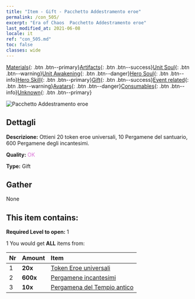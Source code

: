 ```yaml
---
title: "Item - Gift - Pacchetto Addestramento eroe"
permalink: /con_505/
excerpt: "Era of Chaos  Pacchetto Addestramento eroe"
last_modified_at: 2021-06-08
locale: it
ref: "con_505.md"
toc: false
classes: wide
---
```

 [Materials](/ItemsIT/){: .btn .btn--primary}[Artifacts](/ItemsIT/Artifacts/){: .btn .btn--success}[Unit Soul](/ItemsIT/UnitSoul/){: .btn .btn--warning}[Unit Awakening](/ItemsIT/UnitAwakening/){: .btn .btn--danger}[Hero Soul](/ItemsIT/HeroSoul/){: .btn .btn--info}[Hero Skill](/ItemsIT/HeroSkill/){: .btn .btn--primary}[Gift](/ItemsIT/Gift/){: .btn .btn--success}[Event related](/ItemsIT/Events/){: .btn .btn--warning}[Avatars](/ItemsIT/Avatars/){: .btn .btn--danger}[Consumables](/ItemsIT/Consumables/){: .btn .btn--info}[Unknown](/ItemsIT/Unknown/){: .btn .btn--primary}

 ![Pacchetto Addestramento eroe](/images/t/i_907128.png)

## Dettagli
 **Descrizione:** Ottieni 20 token eroe universali, 10 Pergamene del santuario, 600 Pergamene degli incantesimi.

 **Quality:** <span style="color: #DA70D6">OK</span>

 **Type:** Gift

## Gather

  None

## This item contains:

 **Required Level to open:** 1

 1 You would get **ALL** items  from:

  | Nr | Amount |     Item    |
  |:---|:-------|:------------|
  | 1 |  **20x** | [Token Eroe universali](/ItemsIT/her_358/) |  | 
  | 2 |  **600x** | [Pergamene incantesimi](/ItemsIT/con_694/) |  | 
  | 3 |  **10x** | [Pergamena del Tempio antico](/ItemsIT/con_697/) |  | 
